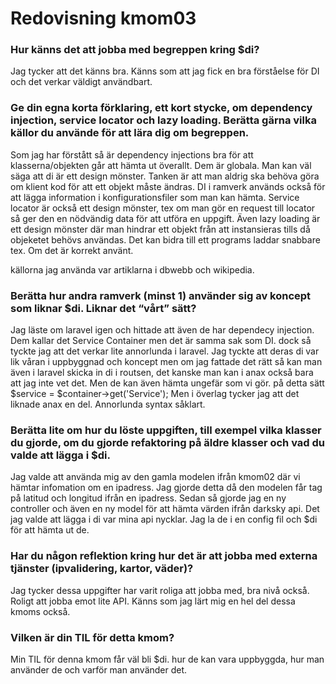---
---
Redovisning kmom03
=========================

### Hur känns det att jobba med begreppen kring $di?

Jag tycker att det känns bra. Känns som att jag fick en bra förståelse för DI och det verkar väldigt användbart.

### Ge din egna korta förklaring, ett kort stycke, om dependency injection, service locator och lazy loading. Berätta gärna vilka källor du använde för att lära dig om begreppen.

Som jag har förstått så är dependency injections bra för att klasserna/objekten går att hämta ut överallt. Dem är globala. Man kan väl säga att di är ett design mönster. Tanken är att man aldrig ska behöva göra om klient kod för att ett objekt måste ändras. DI i ramverk används också för att lägga information i konfigurationsfiler som man kan hämta. Service locator är också ett design mönster, tex om man gör en request till locator så ger den en nödvändig data för att utföra en uppgift. Även lazy loading är ett design mönster där man hindrar ett objekt från att instansieras tills då objeketet behövs användas. Det kan bidra till ett programs laddar snabbare tex. Om det är korrekt använt.

källorna jag använda var artiklarna i dbwebb och wikipedia.

### Berätta hur andra ramverk (minst 1) använder sig av koncept som liknar $di. Liknar det “vårt” sätt?

Jag läste om laravel igen och hittade att även de har dependecy injection. Dem kallar det Service Container men det är samma sak som DI. dock så tyckte jag att det verkar lite annorlunda i laravel. Jag tyckte att deras di var lik våran i uppbyggnad och koncept men om jag fattade det rätt så kan man även i laravel skicka in di i routsen, det kanske man kan i anax också bara att jag inte vet det. Men de kan även hämta ungefär som vi gör. på detta sätt
$service = $container->get('Service');
Men i överlag tycker jag att det liknade anax en del. Annorlunda syntax såklart.


### Berätta lite om hur du löste uppgiften, till exempel vilka klasser du gjorde, om du gjorde refaktoring på äldre klasser och vad du valde att lägga i $di.

Jag valde att använda mig av den gamla modelen ifrån kmom02 där vi hämtar infomation om en ipadress. Jag gjorde detta då den modelen får tag på latitud och longitud ifrån en ipadress. Sedan så gjorde jag en ny controller och även en ny model för att hämta värden ifrån darksky api. Det jag valde att lägga i di var mina api nycklar. Jag la de i en config fil och $di för att hämta ut de.

### Har du någon reflektion kring hur det är att jobba med externa tjänster (ipvalidering, kartor, väder)?

Jag tycker dessa uppgifter har varit roliga att jobba med, bra nivå också. Roligt att jobba emot lite API. Känns som jag lärt mig en hel del dessa kmoms också.

### Vilken är din TIL för detta kmom?

Min TIL för denna kmom får väl bli $di. hur de kan vara uppbyggda, hur man använder de och varför man använder det.
